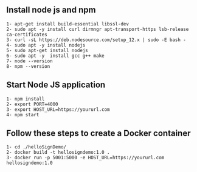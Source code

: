 ## Install node js and npm
```
1- apt-get install build-essential libssl-dev
2- sudo apt -y install curl dirmngr apt-transport-https lsb-release ca-certificates
3- curl -sL https://deb.nodesource.com/setup_12.x | sudo -E bash -
4- sudo apt -y install nodejs
5- sudo apt-get install nodejs
6- sudo apt -y  install gcc g++ make
7- node --version
8- npm --version
```


## Start Node JS application

```
1- npm install
2- export PORT=4000
3- export HOST_URL=https://yoururl.com
4- npm start

```


## Follow these steps to create a Docker container

```
1- cd ./helloSignDemo/
2- docker build -t hellosigndemo:1.0 .
3- docker run -p 5001:5000 -e HOST_URL=https://yoururl.com hellosigndemo:1.0

```
